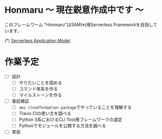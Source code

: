 # Honmaru 〜 現在鋭意作成中です 〜
このフレームワーム "Honmaru"はSAM(※)用Serverless Frameworkを目指しています。

(*) [Serverless Application Model](https://github.com/awslabs/serverless-application-model)

# 作業予定
- [ ] 設計
  - [ ] やりたいことを固める
  - [ ] コマンド体系を作る
  - [ ] マイルストーンを作る
- [ ] 事前検証
  - [ ] ```aws cloudformation package```でやっていることを理解する
  - [ ] Travis CIの使い方を調べる
  - [ ] Python 3系におけるCLI Tool用フレームワークの選定
  - [ ] Pythonでモジュールを公開する方法を調べる
- [ ] 実装
